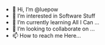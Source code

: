 - 👋 Hi, I’m @luepow
- 👀 I’m interested in Software Stuff
- 🌱 I’m currently learning All I Can ...
- 💞️ I’m looking to collaborate on ...
- 📫 How to reach me Here...

<!---
luepow/luepow is a ✨ special ✨ repository because its `README.md` (this file) appears on your GitHub profile.
You can click the Preview link to take a look at your changes.
--->
